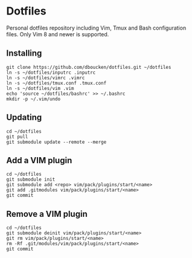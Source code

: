 # Dotfiles

Personal dotfiles repository including Vim, Tmux and Bash configuration files. Only Vim 8 and newer is supported.

## Installing

```
git clone https://github.com/dboucken/dotfiles.git ~/dotfiles
ln -s ~/dotfiles/inputrc .inputrc
ln -s ~/dotfiles/vimrc .vimrc
ln -s ~/dotfiles/tmux.conf .tmux.conf
ln -s ~/dotfiles/vim .vim
echo 'source ~/dotfiles/bashrc' >> ~/.bashrc
mkdir -p ~/.vim/undo
```

## Updating

```
cd ~/dotfiles
git pull
git submodule update --remote --merge
```

## Add a VIM plugin

```
cd ~/dotfiles
git submodule init
git submodule add <repo> vim/pack/plugins/start/<name>
git add .gitmodules vim/pack/plugins/start/<name>
git commit
```

## Remove a VIM plugin

```
cd ~/dotfiles
git submodule deinit vim/pack/plugins/start/<name>
git rm vim/pack/plugins/start/<name>
rm -Rf .git/modules/vim/pack/plugins/start/<name>
git commit
```

